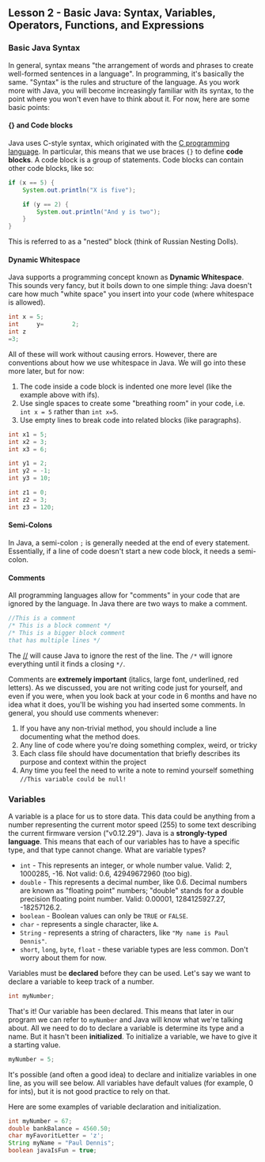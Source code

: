 ## Lesson 2 - Basic Java: Syntax, Variables, Operators, Functions, and Expressions

### Basic Java Syntax

In general, syntax means "the arrangement of words and phrases to create well-formed sentences in a language". In programming, it's basically the same. "Syntax" is the rules and structure of the language. As you work more with Java, you will become increasingly familiar with its syntax, to the point where you won't even have to think about it. For now, here are some basic points:

#### {} and Code blocks

Java uses C-style syntax, which originated with the [C programming language](https://en.wikipedia.org/wiki/C_(programming_language)). In particular, this means that we use braces `{}` to define **code blocks**. A code block is a group of statements. Code blocks can contain other code blocks, like so:

```java
if (x == 5) {
    System.out.println("X is five");

    if (y == 2) {
        System.out.println("And y is two");
    }
}
```

This is referred to as a "nested" block (think of Russian Nesting Dolls).

#### Dynamic Whitespace

Java supports a programming concept known as **Dynamic Whitespace**. This sounds very fancy, but it boils down to one simple thing: Java doesn't care how much "white space" you insert into your code (where whitespace is allowed).

```java
int x = 5;
int     y=        2;
int z
=3;
```

All of these will work without causing errors. However, there are conventions about how we use whitespace in Java. We will go into these more later, but for now:

1. The code inside a code block is indented one more level (like the example above with ifs).
2. Use single spaces to create some "breathing room" in your code, i.e. `int x = 5` rather than `int x=5`.
3. Use empty lines to break code into related blocks (like paragraphs).

```java
int x1 = 5;
int x2 = 3;
int x3 = 6;

int y1 = 2;
int y2 = -1;
int y3 = 10;

int z1 = 0;
int z2 = 3;
int z3 = 120;
```

#### Semi-Colons

In Java, a semi-colon `;` is generally needed at the end of every statement. Essentially, if a line of code doesn't start a new code block, it needs a semi-colon.

#### Comments

All programming languages allow for "comments" in your code that are ignored by the language. In Java there are two ways to make a comment.

```java
//This is a comment
/* This is a block comment */
/* This is a bigger block comment
that has multiple lines */
```

The [//](https://xkcd.com/156/) will cause Java to ignore the rest of the line. The `/*` will ignore everything until it finds a closing `*/`.

Comments are **extremely important** (italics, large font, underlined, red letters). As we discussed, you are not writing code just for yourself, and even if you were, when you look back at your code in 6 months and have no idea what it does, you'll be wishing you had inserted some comments. In general, you should use comments whenever:

1. If you have any non-trivial method, you should include a line documenting what the method does.
2. Any line of code where you're doing something complex, weird, or tricky
3. Each class file should have documentation that briefly describes its purpose and context within the project
4. Any time you feel the need to write a note to remind yourself something `//This variable could be null!`

### Variables

A variable is a place for us to store data. This data could be anything from a number representing the current motor speed (255) to some text describing the current firmware version ("v0.12.29"). Java is a **strongly-typed language**. This means that each of our variables has to have a specific type, and that type cannot change. What are variable types?

* `int` - This represents an integer, or whole number value. Valid: 2, 1000285, -16. Not valid: 0.6, 42949672960 (too big).
* `double` - This represents a decimal number, like 0.6. Decimal numbers are known as "floating point" numbers; "double" stands for a double precision floating point number. Valid: 0.00001, 1284125927.27, -18257126.2.
* `boolean` - Boolean values can only be `TRUE` or `FALSE`.
* `char` - represents a single character, like `A`.
* `String` - represents a string of characters, like `"My name is Paul Dennis"`.
* `short`, `long`, `byte`, `float` - these variable types are less common. Don't worry about them for now.

Variables must be **declared** before they can be used. Let's say we want to declare a variable to keep track of a number.

```java
int myNumber;
```

That's it! Our variable has been declared. This means that later in our program we can refer to `myNumber` and Java will know what we're talking about. All we need to do to declare a variable is determine its type and a name. But it hasn't been **initialized**. To initialize a variable, we have to give it a starting value.

```java
myNumber = 5;
```

It's possible (and often a good idea) to declare and initialize variables in one line, as you will see below. All variables have default values (for example, 0 for ints), but it is not good practice to rely on that.

Here are some examples of variable declaration and initialization.
```java
int myNumber = 67;
double bankBalance = 4560.50;
char myFavoritLetter = 'z';
String myName = "Paul Dennis";
boolean javaIsFun = true;
```
